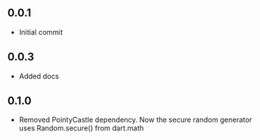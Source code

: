 ## 0.0.1
* Initial commit


## 0.0.3
* Added docs

## 0.1.0
* Removed PointyCastle dependency. Now the secure random generator uses Random.secure() from dart.math